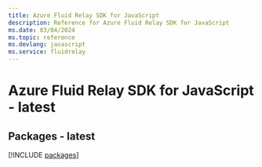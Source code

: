 ```yaml
---
title: Azure Fluid Relay SDK for JavaScript
description: Reference for Azure Fluid Relay SDK for JavaScript
ms.date: 03/04/2024
ms.topic: reference
ms.devlang: javascript
ms.service: fluidrelay
---
```

# Azure Fluid Relay SDK for JavaScript - latest
## Packages - latest
[!INCLUDE [packages](fluid-relay-index.md)]